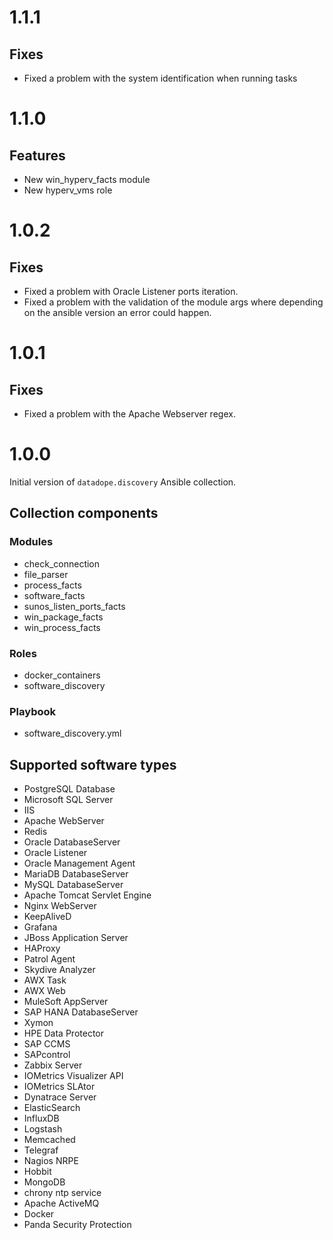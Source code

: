 # 1.1.1

## Fixes
- Fixed a problem with the system identification when running tasks

# 1.1.0

## Features
- New win_hyperv_facts module
- New hyperv_vms role

# 1.0.2

## Fixes
- Fixed a problem with Oracle Listener ports iteration.
- Fixed a problem with the validation of the module args where depending on the ansible version an error could happen.

# 1.0.1

## Fixes
- Fixed a problem with the Apache Webserver regex.

# 1.0.0

Initial version of `datadope.discovery` Ansible collection.

## Collection components

### Modules
- check_connection
- file_parser
- process_facts
- software_facts
- sunos_listen_ports_facts
- win_package_facts
- win_process_facts

### Roles
- docker_containers
- software_discovery

### Playbook
- software_discovery.yml

## Supported software types

- PostgreSQL Database
- Microsoft SQL Server
- IIS
- Apache WebServer
- Redis
- Oracle DatabaseServer
- Oracle Listener
- Oracle Management Agent
- MariaDB DatabaseServer
- MySQL DatabaseServer
- Apache Tomcat Servlet Engine
- Nginx WebServer
- KeepAliveD
- Grafana
- JBoss Application Server
- HAProxy
- Patrol Agent
- Skydive Analyzer
- AWX Task
- AWX Web
- MuleSoft AppServer
- SAP HANA DatabaseServer
- Xymon
- HPE Data Protector
- SAP CCMS
- SAPcontrol
- Zabbix Server
- IOMetrics Visualizer API
- IOMetrics SLAtor
- Dynatrace Server
- ElasticSearch
- InfluxDB
- Logstash
- Memcached
- Telegraf
- Nagios NRPE
- Hobbit
- MongoDB
- chrony ntp service
- Apache ActiveMQ
- Docker
- Panda Security Protection